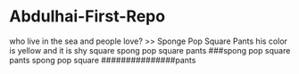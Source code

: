 # Abdulhai-First-Repo
who live in the sea and people love? >> Sponge Pop Square Pants
his color is yellow and it is shy square
spong pop square pants
###spong pop square pants
spong pop
square ###############pants
